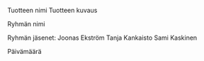 Tuotteen nimi
Tuotteen kuvaus

Ryhmän nimi

Ryhmän jäsenet:
Joonas Ekström
Tanja Kankaisto
Sami Kaskinen

Päivämäärä


